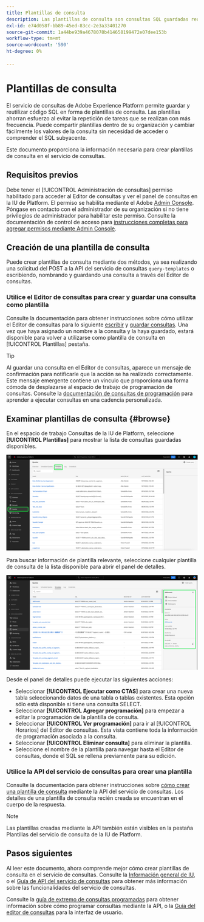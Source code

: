 ```yaml
---
title: Plantillas de consulta
description: Las plantillas de consulta son consultas SQL guardadas reutilizables que otros usuarios pueden reutilizar para ahorrar tiempo y esfuerzo. Se pueden crear mediante el Editor de consultas o la API del servicio de consultas y están disponibles para su uso en todos los conjuntos de datos del Experience Platform.
exl-id: e74d058f-bb89-45ed-83cc-2e3a33401270
source-git-commit: 1a44be939a4678078b414658199472e07dee153b
workflow-type: tm+mt
source-wordcount: '590'
ht-degree: 0%

---
```


# Plantillas de consulta

El servicio de consultas de Adobe Experience Platform permite guardar y reutilizar código SQL en forma de plantillas de consulta. Las plantillas ahorran esfuerzo al evitar la repetición de tareas que se realizan con más frecuencia. Puede compartir plantillas dentro de su organización y cambiar fácilmente los valores de la consulta sin necesidad de acceder o comprender el SQL subyacente.

Este documento proporciona la información necesaria para crear plantillas de consulta en el servicio de consultas.

## Requisitos previos

Debe tener el [!UICONTROL Administración de consultas] permiso habilitado para acceder al Editor de consultas y ver el panel de consultas en la IU de Platform. El permiso se habilita mediante el Adobe [Admin Console](https://adminconsole.adobe.com/). Póngase en contacto con el administrador de su organización si no tiene privilegios de administrador para habilitar este permiso. Consulte la documentación de control de acceso para [instrucciones completas para agregar permisos mediante Admin Console](../../access-control/home.md).

## Creación de una plantilla de consulta

Puede crear plantillas de consulta mediante dos métodos, ya sea realizando una solicitud del POST a la API del servicio de consultas `query-templates` o escribiendo, nombrando y guardando una consulta a través del Editor de consultas.

### Utilice el Editor de consultas para crear y guardar una consulta como plantilla

Consulte la documentación para obtener instrucciones sobre cómo utilizar el Editor de consultas para lo siguiente [escribir](./user-guide.md#query-authoring) y [guardar consultas](./user-guide.md#saving-queries). Una vez que haya asignado un nombre a la consulta y la haya guardado, estará disponible para volver a utilizarse como plantilla de consulta en [!UICONTROL Plantillas] pestaña.

>[!TIP]
>
>Al guardar una consulta en el Editor de consultas, aparece un mensaje de confirmación para notificarle que la acción se ha realizado correctamente. Este mensaje emergente contiene un vínculo que proporciona una forma cómoda de desplazarse al espacio de trabajo de programación de consultas. Consulte la [documentación de consultas de programación](./query-schedules.md) para aprender a ejecutar consultas en una cadencia personalizada.

## Examinar plantillas de consulta {#browse}

En el espacio de trabajo Consultas de la IU de Platform, seleccione **[!UICONTROL Plantillas]** para mostrar la lista de consultas guardadas disponibles.

![Espacio de trabajo de consultas con la pestaña Plantillas resaltada.](../images/ui/query-templates/query-templates.png)

Para buscar información de plantilla relevante, seleccione cualquier plantilla de consulta de la lista disponible para abrir el panel de detalles.

![El panel de detalles del espacio de trabajo de consultas con el ID de consulta resaltado.](../images/ui/query-templates/details-panel.png)

Desde el panel de detalles puede ejecutar las siguientes acciones:

* Seleccionar **[!UICONTROL Ejecutar como CTAS]** para crear una nueva tabla seleccionando datos de una tabla o tablas existentes. Esta opción sólo está disponible si tiene una consulta SELECT.
* Seleccionar **[!UICONTROL Agregar programación]** para empezar a editar la programación de la plantilla de consulta.
* Seleccionar **[!UICONTROL Ver programación]** para ir al [!UICONTROL Horarios] del Editor de consultas. Esta vista contiene toda la información de programación asociada a la consulta.
* Seleccionar **[!UICONTROL Eliminar consulta]** para eliminar la plantilla.
* Seleccione el nombre de la plantilla para navegar hasta el Editor de consultas, donde el SQL se rellena previamente para su edición.

### Utilice la API del servicio de consultas para crear una plantilla

Consulte la documentación para obtener instrucciones sobre [cómo crear una plantilla de consulta](../api/query-templates.md#create-a-query-template) mediante la API del servicio de consultas. Los detalles de una plantilla de consulta recién creada se encuentran en el cuerpo de la respuesta.

>[!NOTE]
>
>Las plantillas creadas mediante la API también están visibles en la pestaña Plantillas del servicio de consulta de la IU de Platform.

## Pasos siguientes

Al leer este documento, ahora comprende mejor cómo crear plantillas de consulta en el servicio de consultas. Consulte la [Información general de IU](./overview.md), o el [Guía de API del servicio de consultas](../api/getting-started.md) para obtener más información sobre las funcionalidades del servicio de consultas.

Consulte la [guía de extremo de consultas programadas](../api/scheduled-queries.md) para obtener información sobre cómo programar consultas mediante la API, o la [Guía del editor de consultas](./user-guide.md#scheduled-queries) para la interfaz de usuario.
